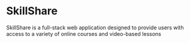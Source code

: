 # SkillShare
SkillShare is a full-stack web application designed to provide users with access to a variety of online courses and video-based lessons
